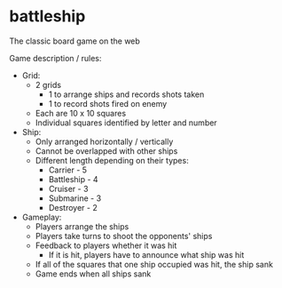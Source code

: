# battleship
The classic board game on the web

Game description / rules:
  - Grid:
    - 2 grids
      - 1 to arrange ships and records shots taken
      - 1 to record shots fired on enemy
    - Each are 10 x 10 squares
    - Individual squares identified by letter and number
  - Ship:
    - Only arranged horizontally / vertically
    - Cannot be overlapped with other ships
    - Different length depending on their types:
      - Carrier - 5
      - Battleship - 4
      - Cruiser - 3
      - Submarine - 3
      - Destroyer - 2
  - Gameplay:
    - Players arrange the ships
    - Players take turns to shoot the opponents' ships
    - Feedback to players whether it was hit
      - If it is hit, players have to announce what ship was hit
    - If all of the squares that one ship occupied was hit, the ship sank
    - Game ends when all ships sank